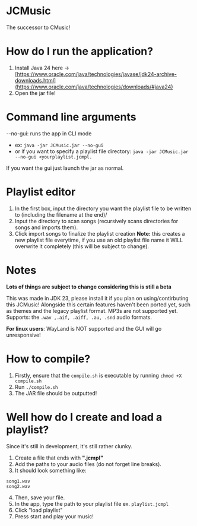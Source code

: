 # JCMusic
The successor to CMusic!

# How do I run the application?
1. Install Java 24 here -> [https://www.oracle.com/java/technologies/javase/jdk24-archive-downloads.html](https://www.oracle.com/java/technologies/downloads/#java24)
2. Open the jar file!

# Command line arguments
--no-gui: runs the app in CLI mode
- ex: `java -jar JCMusic.jar --no-gui`
- or if you want to specify a playlist file directory: `java -jar JCMusic.jar --no-gui <yourplaylist.jcmpl.`

If you want the gui just launch the jar as normal.

# Playlist editor
1. In the first box, input the directory you want the playlist file to be written to (including the filename at the end)/
2. Input the directory to scan songs (recursively scans directories for songs and imports them).
3. Click import songs to finalize the playlist creation
**Note:** this creates a new playlist file everytime, if you use an old playlist file name it WILL overwrite it completely (this will be subject to change).

# Notes
**Lots of things are subject to change considering this is still a beta**

This was made in JDK 23, please install it if you plan on using/contirbuting this JCMusic!
Alongside this certain features haven't been ported yet, such as themes and the legacy playlist format.
MP3s are not supported yet.
Supports: the `.wav ,.aif, .aiff, .au, .snd` audio formats.

**For linux users**: WayLand is NOT supported and the GUI will go unresponsive!

# How to compile?
1. Firstly, ensure that the `compile.sh` is executable by running `chmod +X compile.sh`
2. Run `./compile.sh`
3. The JAR file should be outputted!

# Well how do I create and load a playlist?
Since it's still in development, it's still rather clunky.
1. Create a file that ends with **".jcmpl"**
2. Add the paths to your audio files (do not forget line breaks).
3. It should look something like:
```
song1.wav
song2.wav
```
4. Then, save your file.
5. In the app, type the path to your playlist file ex. `playlist.jcmpl`
6. Click "load playlist"
7. Press start and play your music!
